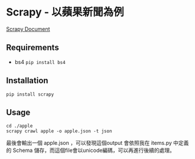 # Scrapy - 以蘋果新聞為例
[Scrapy Document](https://docs.scrapy.org/en/latest/)
## Requirements
* bs4
`pip install bs4`

## Installation
```shell=
pip install scrapy
```

## Usage

```shell=
cd ./apple
scrapy crawl apple -o apple.json -t json
```
最後會輸出一個 apple.json ，可以發現這個output 會依照我在 items.py 中定義的 Schema 儲存，而這個file會以unicode編碼，可以再進行後續的處理。
